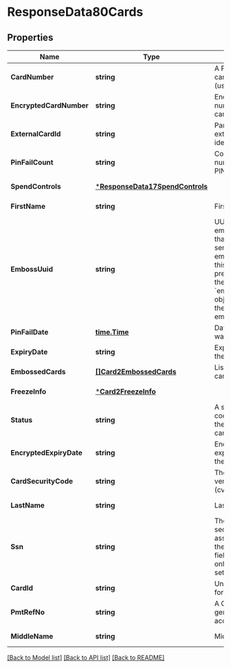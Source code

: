 # ResponseData80Cards

## Properties
Name | Type | Description | Notes
------------ | ------------- | ------------- | -------------
**CardNumber** | **string** | A PAN or 16 digit card number (usually masked) | [default to null]
**EncryptedCardNumber** | **string** | Encrypted number for the card | [optional] [default to null]
**ExternalCardId** | **string** | Partner specified external card identity | [default to null]
**PinFailCount** | **string** | Counts the number of times a PIN entry fails | [default to null]
**SpendControls** | [***ResponseData17SpendControls**](ResponseData17_spend_controls.md) |  | [default to null]
**FirstName** | **string** | First name | [default to null]
**EmbossUuid** | **string** | UUID for an emboss record that has been sent to the embosser. When this field is present outside the &#x60;embossed_cards&#x60; object, it contains the most recent emboss UUID. | [optional] [default to null]
**PinFailDate** | [**time.Time**](time.Time.md) | Date a PIN fail was recorded | [default to null]
**ExpiryDate** | **string** | Expiration date of the card | [default to null]
**EmbossedCards** | [**[]Card2EmbossedCards**](Card2_embossed_cards.md) | List of embossed card objects | [default to null]
**FreezeInfo** | [***Card2FreezeInfo**](Card2_freeze_info.md) |  | [default to null]
**Status** | **string** | A single character code specifying the status of the card | [default to null]
**EncryptedExpiryDate** | **string** | Encrypted expiration date for the card | [optional] [default to null]
**CardSecurityCode** | **string** | The card verification value (cvv) | [optional] [default to null]
**LastName** | **string** | Last name | [default to null]
**Ssn** | **string** | The social security number associated with the account. This field is returned only if &#x60;CINFN&#x60; is set. | [optional] [default to null]
**CardId** | **string** | Unique identifier for a card | [default to null]
**PmtRefNo** | **string** | A Galileo generated account number | [default to null]
**MiddleName** | **string** | Middle name | [default to null]

[[Back to Model list]](../README.md#documentation-for-models) [[Back to API list]](../README.md#documentation-for-api-endpoints) [[Back to README]](../README.md)

